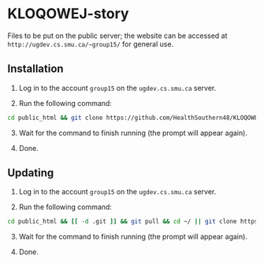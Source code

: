 # KLOQOWEJ-story

Files to be put on the public server;
the website can be accessed at `http://ugdev.cs.smu.ca/~group15/` for general use.

## Installation

1. Log in to the account `group15` on the `ugdev.cs.smu.ca` server.

2. Run the following command:

```sh
cd public_html && git clone https://github.com/HealthSouthern48/KLOQOWEJ-story.git ./ && cd ~/
```

3. Wait for the command to finish running (the prompt will appear again).

4. Done.

## Updating

1. Log in to the account `group15` on the `ugdev.cs.smu.ca` server.

2. Run the following command:

```sh
cd public_html && [[ -d .git ]] && git pull && cd ~/ || git clone https://github.com/HealthSouthern48/KLOQOWEJ-story.git ./ && cd ~/
```

3. Wait for the command to finish running (the prompt will appear again).

4. Done.

